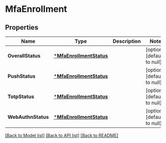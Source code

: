 # MfaEnrollment

## Properties
Name | Type | Description | Notes
------------ | ------------- | ------------- | -------------
**OverallStatus** | [***MfaEnrollmentStatus**](mfaEnrollmentStatus.md) |  | [optional] [default to null]
**PushStatus** | [***MfaEnrollmentStatus**](mfaEnrollmentStatus.md) |  | [optional] [default to null]
**TotpStatus** | [***MfaEnrollmentStatus**](mfaEnrollmentStatus.md) |  | [optional] [default to null]
**WebAuthnStatus** | [***MfaEnrollmentStatus**](mfaEnrollmentStatus.md) |  | [optional] [default to null]

[[Back to Model list]](../README.md#documentation-for-models) [[Back to API list]](../README.md#documentation-for-api-endpoints) [[Back to README]](../README.md)


